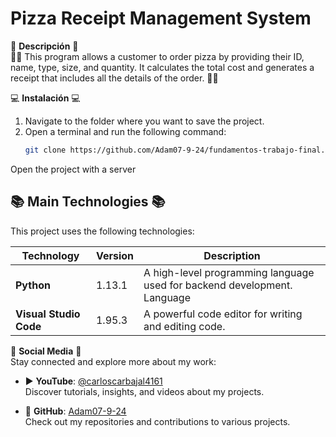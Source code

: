 # Pizza Receipt Management System

📜 **Descripción** 📜  
👨‍💻 This program allows a customer to order pizza by providing their ID, name, type, size, and quantity. It calculates the total cost and generates a receipt that includes all the details of the order. 👨‍💻
 

💻 **Instalación** 💻  
1. Navigate to the folder where you want to save the project.  
2. Open a terminal and run the following command:
   ```bash
   git clone https://github.com/Adam07-9-24/fundamentos-trabajo-final.git

Open the project with a server


## 📚 Main Technologies 📚
This project uses the following technologies:

| Technology | Version | Description               |
| ---------- | ------- | ------------------------- |
| **Python**      |  1.13.1    |  A high-level programming language used for backend development.  Language |
| **Visual Studio Code**      | 1.95.3      | A powerful code editor for writing and editing code.   |

🤗 **Social Media** 🤗  
Stay connected and explore more about my work:

- ▶️ **YouTube**: [@carloscarbajal4161](https://www.youtube.com/@carloscarbajal4161)  
  Discover tutorials, insights, and videos about my projects.

- 🐙 **GitHub**: [Adam07-9-24](https://github.com/Adam07-9-24)  
  Check out my repositories and contributions to various projects.
